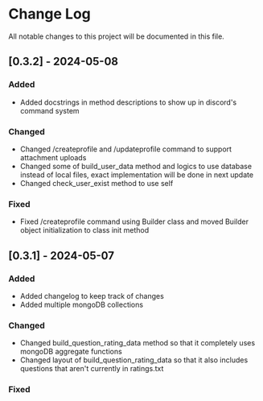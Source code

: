 # Change Log
All notable changes to this project will be documented in this file.

## [0.3.2] - 2024-05-08
 
### Added

- Added docstrings in method descriptions to show up in discord's
command system
 
### Changed

- Changed /createprofile and /updateprofile command to support attachment
uploads
- Changed some of build_user_data method and logics to use database instead of local files,
exact implementation will be done in next update
- Changed check_user_exist method to use self
 
### Fixed

- Fixed /createprofile command using Builder class and moved Builder object
initialization to class init method

## [0.3.1] - 2024-05-07
 
### Added

- Added changelog to keep track of changes
- Added multiple mongoDB collections
 
### Changed
  
- Changed build_question_rating_data method so that it completely uses mongoDB aggregate functions
- Changed layout of build_question_rating_data so that it also includes questions that aren't
currently in ratings.txt
 
### Fixed